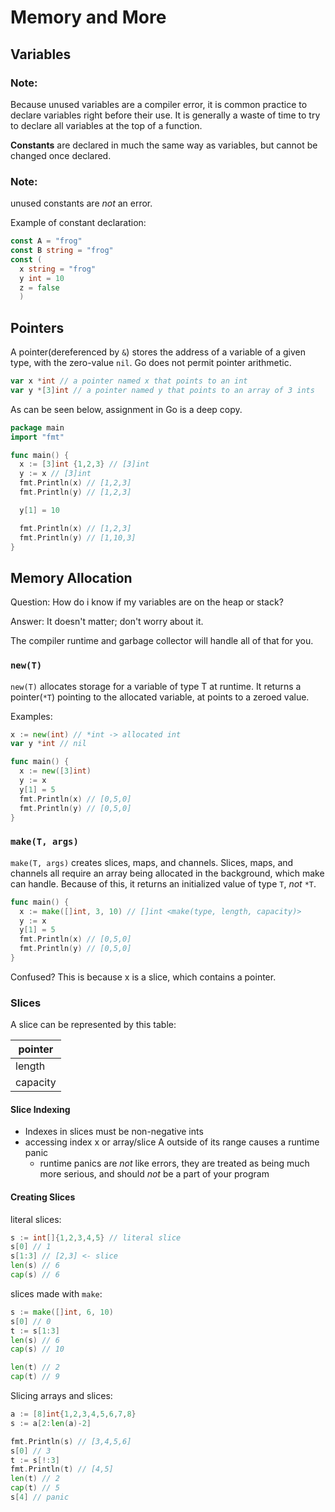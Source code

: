 # Memory and More

## Variables

### Note:
Because unused variables are a compiler error,
it is common practice to declare variables right before their use.
It is generally a waste of time to try to declare all variables at the
top of a function.

**Constants** are declared in much the same way as variables, but cannot be changed once declared.
### Note:
unused constants are *not* an error.

Example of constant declaration:
```go
const A = "frog"
const B string = "frog"
const (
  x string = "frog"
  y int = 10
  z = false
  )
```


## Pointers

A pointer(dereferenced by `&`) stores the address of a variable of a given type,
with the zero-value `nil`. Go does not permit pointer arithmetic.
```go
var x *int // a pointer named x that points to an int
var y *[3]int // a pointer named y that points to an array of 3 ints
```

As can be seen below, assignment in Go is a deep copy.

```go
package main
import "fmt"

func main() {
  x := [3]int {1,2,3} // [3]int
  y := x // [3]int
  fmt.Println(x) // [1,2,3]
  fmt.Println(y) // [1,2,3]

  y[1] = 10

  fmt.Println(x) // [1,2,3]
  fmt.Println(y) // [1,10,3]
}
```


## Memory Allocation
Question: How do i know if my variables are on the heap or stack?

Answer: It doesn't matter; don't worry about it.

The compiler runtime and garbage collector will handle all of that for you.

### `new(T)`
`new(T)` allocates storage for a variable of type T at runtime.
It returns a pointer(`*T`) pointing to the allocated variable, at points to a
zeroed value.

Examples:
```go
x := new(int) // *int -> allocated int
var y *int // nil
```

```Go
func main() {
  x := new([3]int)
  y := x
  y[1] = 5
  fmt.Println(x) // [0,5,0]
  fmt.Println(y) // [0,5,0]
}
```

### `make(T, args)`
`make(T, args)` creates slices, maps, and channels.
Slices, maps, and channels all require an array being allocated in the
background, which make can handle. Because of this, it returns an initialized
value of type `T`, *not* `*T`.

```go
func main() {
  x := make([]int, 3, 10) // []int <make(type, length, capacity)>
  y := x
  y[1] = 5
  fmt.Println(x) // [0,5,0]
  fmt.Println(y) // [0,5,0]
}
```

Confused? This is because x is a slice, which contains a pointer.

### Slices
A slice can be represented by this table:

|pointer|
|-------|
|length|
|capacity|

#### Slice Indexing
- Indexes in slices must be non-negative ints
- accessing index x or array/slice A outside of its range causes
a runtime panic
  + runtime panics are *not* like errors, they are treated as
  being much more serious, and should *not* be a part of your program

#### Creating Slices
literal slices:
```go
s := int[]{1,2,3,4,5} // literal slice
s[0] // 1
s[1:3] // [2,3] <- slice
len(s) // 6
cap(s) // 6
```

slices made with `make`:
```go
s := make([]int, 6, 10)
s[0] // 0
t := s[1:3]
len(s) // 6
cap(s) // 10

len(t) // 2
cap(t) // 9
```

Slicing arrays and slices:
```go
a := [8]int{1,2,3,4,5,6,7,8}
s := a[2:len(a)-2]

fmt.Println(s) // [3,4,5,6]
s[0] // 3
t := s[!:3]
fmt.Println(t) // [4,5]
len(t) // 2
cap(t) // 5
s[4] // panic
```
